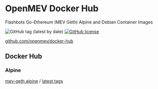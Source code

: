 # OpenMEV Docker Hub

Flashbots Go-Ethereum (MEV Geth) Alpine and Debian Container Images

![GitHub tag (latest by date)](https://img.shields.io/github/v/tag/openmev/docker-hub)
[![GitHub license](https://img.shields.io/github/license/openmev/docker-hub)](https://github.com/openmev/docker-hub/blob/master/LICENSE)

[github.com/openmev/docker-hub](https://github.com/openmev/docker-hub)

## Docker Hub

### Alpine 

[mev-geth alpine](https://hub.docker.com/r/openmev/mev-geth-alpine) / [latest tags](https://hub.docker.com/r/openmev/mev-geth-alpine/tags?page=1&ordering=last_updated)
